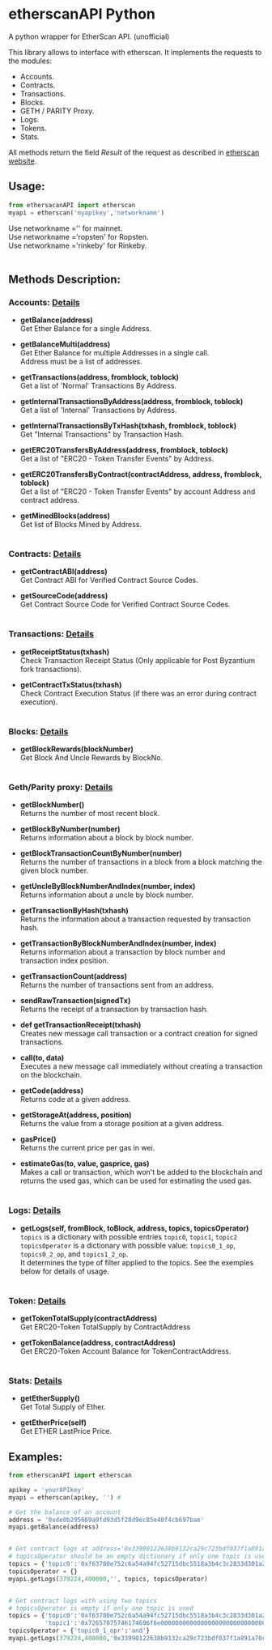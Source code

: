 # etherscanAPI Python
A python wrapper for EtherScan API. (unofficial)

This library allows to interface with etherscan. It implements the requests to the modules:
* Accounts.
* Contracts.
* Transactions.
* Blocks.
* GETH / PARITY Proxy.
* Logs.
* Tokens.
* Stats.

All methods return the field *Result* of the request as described in [etherscan website](https://etherscan.io/apis).

## Usage:
``` python
from ethersacanAPI import etherscan
myapi = etherscan('myapikey','networkname')
```
Use networkname ='' for mainnet.<br>
Use networkname ='ropsten' for Ropsten.<br>
Use networkname ='rinkeby' for Rinkeby.<br>
<br>

## Methods Description:

### Accounts: [Details](https://etherscan.io/apis#accounts)
* **getBalance(address)**<br>
Get Ether Balance for a single Address.<br>
 
* **getBalanceMulti(address)**<br>
Get Ether Balance for multiple Addresses in a single call.<br>
Address must be a list of addresses.<br>

* **getTransactions(address, fromblock, toblock)**<br>
Get a list of 'Normal' Transactions By Address.<br>

* **getInternalTransactionsByAddress(address, fromblock, toblock)**<br>
Get a list of 'Internal' Transactions by Address.<br>

* **getInternalTransactionsByTxHash(txhash, fromblock, toblock)**<br>
 Get "Internal Transactions" by Transaction Hash.<br>
  
* **getERC20TransfersByAddress(address, fromblock, toblock)**<br>
Get a list of "ERC20 - Token Transfer Events" by Address.<br>
    
* **getERC20TransfersByContract(contractAddress, address, fromblock, toblock)**<br>
Get a list of "ERC20 - Token Transfer Events" by account Address and contract address.<br>

* **getMinedBlocks(address)**<br>
Get list of Blocks Mined by Address.<br><br>


### Contracts: [Details](https://etherscan.io/apis#contracts)
* **getContractABI(address)**<br>
Get Contract ABI for Verified Contract Source Codes.<br>

* **getSourceCode(address)**<br>
Get Contract Source Code for Verified Contract Source Codes.<br><br>



### Transactions: [Details](https://etherscan.io/apis#transactions)
* **getReceiptStatus(txhash)**<br>
Check Transaction Receipt Status (Only applicable for Post Byzantium fork transactions).<br>

* **getContractTxStatus(txhash)**<br>
Check Contract Execution Status (if there was an error during contract execution).<br><br>



### Blocks: [Details](https://etherscan.io/apis#blocks)
* **getBlockRewards(blockNumber)**<br>
Get Block And Uncle Rewards by BlockNo.<br><br>


### Geth/Parity proxy: [Details](https://etherscan.io/apis#proxy)
* **getBlockNumber()**<br>
Returns the number of most recent block.<br>

* **getBlockByNumber(number)**<br>
Returns information about a block by block number.<br>

* **getBlockTransactionCountByNumber(number)**<br>
Returns the number of transactions in a block from a block matching the given block number.<br>

* **getUncleByBlockNumberAndIndex(number, index)**<br>
Returns information about a uncle by block number.<br>

* **getTransactionByHash(txhash)**<br>
Returns the information about a transaction requested by transaction hash.<br>

* **getTransactionByBlockNumberAndIndex(number, index)**<br>
Returns information about a transaction by block number and transaction index position.<br>

* **getTransactionCount(address)**<br>
Returns the number of transactions sent from an address.<br>

* **sendRawTransaction(signedTx)**<br>
Returns the receipt of a transaction by transaction hash.<br>

* **def getTransactionReceipt(txhash)**<br>
Creates new message call transaction or a contract creation for signed transactions.<br>

* **call(to, data)**<br>
Executes a new message call immediately without creating a transaction on the blockchain.<br>

* **getCode(address)**<br>
Returns code at a given address.<br>

* **getStorageAt(address, position)**<br>
Returns the value from a storage position at a given address.<br>

* **gasPrice()**<br>
Returns the current price per gas in wei.<br>

* **estimateGas(to, value, gasprice, gas)**<br>
Makes a call or transaction, which won't be added to the blockchain and returns the used gas, which can be used for estimating the used gas.<br><br>


### Logs: [Details](https://etherscan.io/apis#logs)
* **getLogs(self, fromBlock, toBlock, address, topics, topicsOperator)**<br>
`topics` is a dictionary with possible entries `topic0`, `topic1`, `topic2`<br>
`topicsOperator` is a dictionary with possible value: `topics0_1_op`, `topics0_2_op`, and `topics1_2_op`.<br>
It determines the type of filter applied to the topics. See the exemples below for details of usage.<br><br>



### Token: [Details](https://etherscan.io/apis#tokens)
* **getTokenTotalSupply(contractAddress)**<br>
Get ERC20-Token TotalSupply by ContractAddress

* **getTokenBalance(address, contractAddress)**<br>
Get ERC20-Token Account Balance for TokenContractAddress.<br><br>
 


### Stats: [Details]()
* **getEtherSupply()**<br>
Get Total Supply of Ether.<br>


* **getEtherPrice(self)**<br>
Get ETHER LastPrice Price.<br>




## Examples:

```python
from etherscanAPI import etherscan

apikey = 'yourAPIkey'
myapi = etherscan(apikey, '') #

# Get the balance of an account
address = '0xde0b295669a9fd93d5f28d9ec85e40f4cb697bae'
myapi.getBalance(address)


# Get contract logs at address='0x33990122638b9132ca29c723bdf037f1a891a70c' with topic0 = '0xf63780e752c6a54a94fc52715dbc5518a3b4c3c2833d301a204226548a2a8545', fromblock:379224 to block 4000000
# topicsOperator should be an empty dictionary if only one topic is used.
topics = {'topic0':'0xf63780e752c6a54a94fc52715dbc5518a3b4c3c2833d301a204226548a2a8545'}
topicsOperator = {}
myapi.getLogs(379224,400000,'', topics, topicsOperator)


# Get contract logs with using two topics
# topicsOperator is empty if only one topic is used
topics = {'topic0':'0xf63780e752c6a54a94fc52715dbc5518a3b4c3c2833d301a204226548a2a8545',
          'topic1':'0x72657075746174696f6e00000000000000000000000000000000000000000000'}
topicsOperator = {'topic0_1_opr':'and'}
myapi.getLogs(379224,400000,'0x33990122638b9132ca29c723bdf037f1a891a70c', topics, topicsOperator)

```

